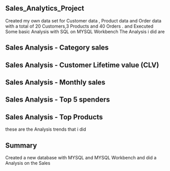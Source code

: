 ## Sales_Analytics_Project
Created my own data set for Customer data , Product data and Order data with a total of 20 Customers,3 Products and 40 Orders . and Executed Some basic Analysis with SQL on MYSQL Workbench 
The Analysis i did are 
## Sales Analysis - Category sales
## Sales Analysis - Customer Lifetime value (CLV)
## Sales Analysis - Monthly sales
## Sales Analysis - Top 5 spenders
## Sales Analysis - Top Products 
these are the Analysis trends that i did 


## Summary
Created a new database with MYSQL and MYSQL Workbench 
and did a Analysis on the Sales 
